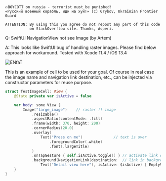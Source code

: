 ```
🔥BOYCOTT on russia - terrorist must be punished!
«Русский военный корабль, иди на хуй!» (c) Grybov, Ukrainian Frontier Guard

ATTENTION: By using this you agree do not repost any part of this code
           on StackOverflow site. Thanks, Asperi.
```

Q: SwiftUI NavigationView not see Image (by Artem)

A: This looks like SwiftUI bug of handling raster images. Please find below approach for workaround. Tested with Xcode 11.4 / iOS 13.4

![ENfaT](https://user-images.githubusercontent.com/62171579/177610287-cfc4985a-a780-417e-9ef5-f9df5f47c9d9.png)

This is an example of cell to be used for your goal. Of course in real case the image name and navigation link destination, etc., can be injected via constructor parameters for reuse purpose.

```swift
struct TestImageCell: View {
    @State private var isActive = false

    var body: some View {
        Image("large_image")    // raster !! image
            .resizable()
            .aspectRatio(contentMode: .fill)
            .frame(width: 370, height: 200)
            .cornerRadius(20.0)
            .overlay(
                Text("Press on me")              // text is over
                    .foregroundColor(.white)
                    .font(.largeTitle)
            )
            .onTapGesture { self.isActive.toggle() } // activate link on image tap
            .background(NavigationLink(destination:  // link in background
                Text("Detail view here"), isActive: $isActive) { EmptyView() })
    }
}
```
